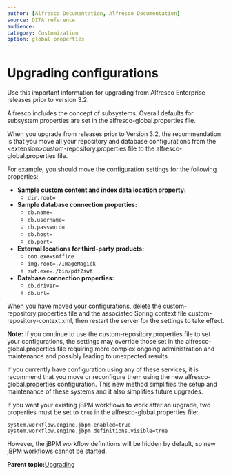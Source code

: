 ```yaml
---
author: [Alfresco Documentation, Alfresco Documentation]
source: DITA reference
audience: 
category: Customization
option: global properties
---
```


# Upgrading configurations

Use this important information for upgrading from Alfresco Enterprise releases prior to version 3.2.

Alfresco includes the concept of subsystems. Overall defaults for subsystem properties are set in the alfresco-global.properties file.

When you upgrade from releases prior to Version 3.2, the recommendation is that you move all your repository and database configurations from the <extension\>custom-repository.properties file to the alfresco-global.properties file.

For example, you should move the configuration settings for the following properties:

-   **Sample custom content and index data location property:**
    -   `dir.root=`
-   **Sample database connection properties:**
    -   `db.name=`
    -   `db.username=`
    -   `db.password=`
    -   `db.host=`
    -   `db.port=`
-   **External locations for third-party products:**
    -   `ooo.exe=soffice`
    -   `img.root=./ImageMagick`
    -   `swf.exe=./bin/pdf2swf`
-   **Database connection properties:**
    -   `db.driver=`
    -   `db.url=`

When you have moved your configurations, delete the custom-repository.properties file and the associated Spring context file custom-repository-context.xml, then restart the server for the settings to take effect.

**Note:** If you continue to use the custom-repository.properties file to set your configurations, the settings may override those set in the alfresco-global.properties file requiring more complex ongoing administration and maintenance and possibly leading to unexpected results.

If you currently have configuration using any of these services, it is recommend that you move or reconfigure them using the new alfresco-global.properties configuration. This new method simplifies the setup and maintenance of these systems and it also simplifies future upgrades.

If you want your existing jBPM workflows to work after an upgrade, two properties must be set to `true` in the alfresco-global.properties file:

```
system.workflow.engine.jbpm.enabled=true
system.workflow.engine.jbpm.definitions.visible=true
```

However, the jBPM workflow definitions will be hidden by default, so new jBPM workflows cannot be started.

**Parent topic:**[Upgrading](../concepts/ch-upgrade.md)


